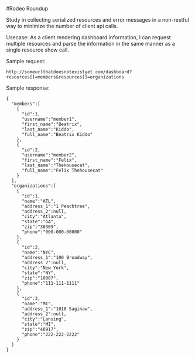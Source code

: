 #Rodeo Roundup

Study in collecting serialized resources and error messages in a non-restful way to minimize the number of client api calls.

Usecase: As a client rendering dashboard information, I can request multiple resources and parse the information in the same manner as a single resource show call.

Sample request:
```
http://someurlthatdoesnotexistyet.com/dashboard?resources[]=members&resources[]=organizations
```
Sample response:
```
{
  "members":[
    {
      "id":1,
      "username":"member1",
      "first_name":"Beatrix",
      "last_name":"Kiddo",
      "full_name":"Beatrix Kiddo"
    },
    {
      "id":2,
      "username":"member2",
      "first_name":"Felix",
      "last_name":"TheHousecat",
      "full_name":"Felix Thehousecat"
    }
  ],
  "organizations":[
    {
      "id":1,
      "name":"ATL",
      "address_1":"1 Peachtree",
      "address_2":null,
      "city":"Atlanta",
      "state":"GA",
      "zip":"30309",
      "phone":"000-000-00000"
    },
    {
      "id":2,
      "name":"NYC",
      "address_1":"100 Broadway",
      "address_2":null,
      "city":"New York",
      "state":"NY",
      "zip":"10007",
      "phone":"111-111-1111"
    },
    {
      "id":3,
      "name":"MI",
      "address_1":"1010 Saginaw",
      "address_2":null,
      "city":"Lansing",
      "state":"MI",
      "zip":"48917",
      "phone":"222-222-2222"
    }
  ]
}
```
